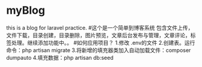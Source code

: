 # myBlog
this is a blog for laravel practice.
#这个是一个简单到博客系统
包含文件上传，文件下载，目录创建，目录删除，图片预览，文章后台发布与管理，文章评论，标签处理。继续添加功能中。。
#如何应用项目？
1.修改 .env的文件
2.创建表。运行命令：php artisan migrate
3.将新增的填充器类加入自动加载文件：composer dumpauto
4.填充数据：php artisan db:seed
